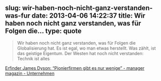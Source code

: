 slug: wir-haben-noch-nicht-ganz-verstanden-was-fur
date: 2013-04-06 14:22:37
title: Wir haben noch nicht ganz verstanden, was für Folgen die...
type: quote
---

> Wir haben noch nicht ganz verstanden, was für Folgen die Globalisierung hat. Es ist egal, wo man etwas herstellt. Was zählt, ist das geistige Eigentum. Der Westen hat noch nicht verstanden: Technik ist alles

[Erfinder James Dyson: “Pionierfirmen gibt es nur wenige” - manager magazin - Unternehmen](http://www.manager-magazin.de/unternehmen/industrie/0,2828,886299-2,00.html)
